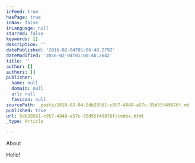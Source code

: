```yaml
---
inFeed: true
hasPage: true
inNav: false
inLanguage: null
starred: false
keywords: []
description: ''
datePublished: '2016-02-04T01:06:48.279Z'
dateModified: '2016-02-04T01:00:40.264Z'
title: ''
author: []
authors: []
publisher:
  name: null
  domain: null
  url: null
  favicon: null
sourcePath: _posts/2016-02-04-5db28561-c957-4848-a57c-35d55f49876f.md
published: true
url: 5db28561-c957-4848-a57c-35d55f49876f/index.html
_type: Article

---
```

About

Hello!